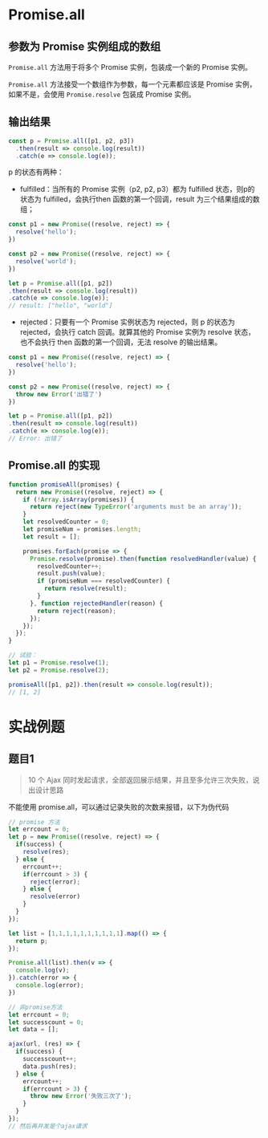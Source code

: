 # Promise.all

## 参数为 Promise 实例组成的数组

`Promise.all` 方法用于将多个 Promise 实例，包装成一个新的 Promise 实例。

`Promise.all` 方法接受一个数组作为参数，每一个元素都应该是 Promise 实例，如果不是，会使用 `Promise.resolve` 包装成 Promise 实例。

## 输出结果

```js
const p = Promise.all([p1, p2, p3])
  .then(result => console.log(result))
  .catch(e => console.log(e));
```

p 的状态有两种：

- fulfilled：当所有的 Promise 实例（p2, p2, p3）都为 fulfilled 状态，则p的状态为 fulfilled，会执行then 函数的第一个回调，result 为三个结果组成的数组；

```js
const p1 = new Promise((resolve, reject) => {
  resolve('hello');
})

const p2 = new Promise((resolve, reject) => {
  resolve('world');
})

let p = Promise.all([p1, p2])
.then(result => console.log(result))
.catch(e => console.log(e));
// result: ["hello", "world"]
```

- rejected：只要有一个 Promise 实例状态为 rejected，则 p 的状态为 rejected，会执行 catch 回调。就算其他的 Promise 实例为 resolve 状态，也不会执行 then 函数的第一个回调，无法 resolve 的输出结果。

```js
const p1 = new Promise((resolve, reject) => {
  resolve('hello');
})

const p2 = new Promise((resolve, reject) => {
  throw new Error('出错了')
})

let p = Promise.all([p1, p2])
.then(result => console.log(result))
.catch(e => console.log(e));
// Error: 出错了
```

## Promise.all 的实现

```js
function promiseAll(promises) {
  return new Promise((resolve, reject) => {
    if (!Array.isArray(promises)) {
      return reject(new TypeError('arguments must be an array'));
    }
    let resolvedCounter = 0;
    let promiseNum = promises.length;
    let result = [];

    promises.forEach(promise => {
      Promise.resolve(promise).then(function resolvedHandler(value) {
        resolvedCounter++;
        result.push(value);
        if (promiseNum === resolvedCounter) {
          return resolve(result);
        }
      }, function rejectedHandler(reason) {
        return reject(reason);
      });
    });
  });
}

// 试验：
let p1 = Promise.resolve(1);
let p2 = Promise.resolve(2);

promiseAll([p1, p2]).then(result => console.log(result));
// [1, 2]
```

# 实战例题

## 题目1

> 10 个 Ajax 同时发起请求，全部返回展示结果，并且至多允许三次失败，说出设计思路

不能使用 promise.all，可以通过记录失败的次数来报错，以下为伪代码

```js
// promise 方法
let errcount = 0;
let p = new Promise((resolve, reject) => {
  if(success) {
    resolve(res);
  } else {
    errcount++;
    if(errcount > 3) {
      reject(error);
    } else {
      resolve(error)
    }
  }
});

let list = [1,1,1,1,1,1,1,1,1,1].map(() => {
  return p;
});

Promise.all(list).then(v => {
  console.log(v);
}).catch(error => {
  console.log(error);
})

// 非promise方法
let errcount = 0;
let successcount = 0;
let data = [];

ajax(url, (res) => {
  if(success) {
    successcount++;
    data.push(res);
  } else {
    errcount++;
    if(errcount > 3) {
      throw new Error('失败三次了');
    }
  }
});
// 然后再并发是个ajax请求
```


